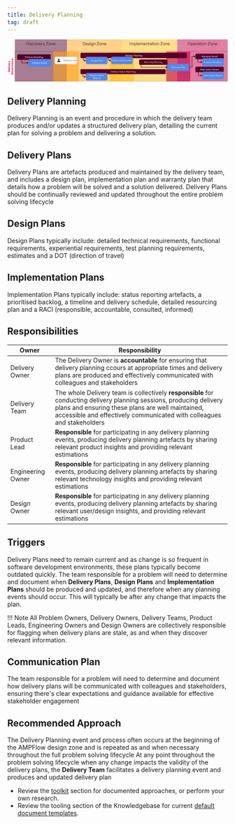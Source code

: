 ```yaml
---
title: Delivery Planning
tag: draft
---
```


![Delivery Planning & Delivery Plans](../delivery-governance.png)

## Delivery Planning

Delivery Planning is an event and procedure in which the delivery team produces and/or updates a structured delivery plan, detailing the current plan for solving a problem and delivering a solution. 


## Delivery Plans

Delivery Plans are artefacts produced and maintained by the delivery team, and includes a design plan, implementation plan and warranty plan that details how a problem will be solved and a solution delivered. Delivery Plans should be continually reviewed and updated throughout the entire problem solving lifecycle

## Design Plans

Design Plans typically include: detailed technical requirements, functional requirements, experiential requirements, test planning requirements, estimates and a DOT (direction of travel)


## Implementation Plans

Implementation Plans typically include: status reporting artefacts, a prioritised backlog, a timeline and delivery schedule, detailed resourcing plan and a RACI (responsible, accountable, consulted, informed)

## Responsibilities

| Owner                 | Responsibility |
|---|---|
| Delivery Owner        | The Delivery Owner is **accountable** for ensuring that delivery planning ccours at appropriate times and delivery plans are produced and effectively communicated with colleagues and stakeholders |
| Delivery Team         | The whole Delivery team is collectively **responsible** for conducting delivery planning sessions, producing delivery plans and ensuring these plans are well maintained, accessible and effectively communicated with colleagues and stakeholders |
| Product Lead          | **Responsible** for participating in any delivery planning events, producing delivery planning artefacts by sharing relevant product insights and providing relevant estimations |
| Engineering Owner     | **Responsible** for participating in any delivery planning events, producing delivery planning artefacts by sharing relevant technology  insights and providing relevant estimations |
| Design Owner          | **Responsible** for participating in any delivery planning events, producing delivery planning artefacts by sharing relevant user/design   insights, and providing relevant estimations |

## Triggers

Delivery Plans need to remain current and as change is so frequent in software development environments, these plans typically become outdated quickly.
The team responsible for a problem will need to determine and document when **Delivery Plans**, **Design Plans** and **Implementation Plans** should be produced and updated, and therefore when any planning events should occur. This will typically be after any change that impacts the plan. 

!!! Note
    All Problem Owners, Delivery Owners, Delivery Teams, Product Leads, Engineering Owners and Design Owners are collectively responsible for flagging when delivery plans are stale, as and when they discover relevant information.

## Communication Plan

The team responsible for a problem will need to determine and document how delivery plans will be communicated with colleagues and stakeholders, ensuring there's  clear expectations and guidance available for effective stakeholder engagement

## Recommended Approach

The Delivery Planning event and process often occurs at the beginning of the AMPFlow design zone and is repeated as and when necessary throughout the full problem solving lifecycle
At any point throughout the problem solving lifecycle when any change impacts the validity of the delivery plans, the **Delivery Team** facilitates a delivery planning event and produces and updated delivery plan


- Review the [toolkit](/Ways-of-Working/Toolkit) section for documented approaches, or perform your own research.
- Review the tooling section of the Knowledgebase for current [default document templates](https://knowledgebase.platformdev.amdigital.co.uk/Tools-and-Providers/AMPFlow-Governance/).